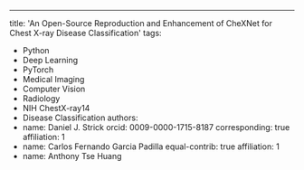 ---
title: 'An Open-Source Reproduction and Enhancement of CheXNet for Chest X-ray Disease Classification'
tags:
  - Python
  - Deep Learning
  - PyTorch
  - Medical Imaging
  - Computer Vision
  - Radiology
  - NIH ChestX-ray14
  - Disease Classification
authors:
  - name: Daniel J. Strick
    orcid: 0009-0000-1715-8187
    corresponding: true
    affiliation: 1
  - name: Carlos Fernando Garcia Padilla
    equal-contrib: true
    affiliation: 1
  - name: Anthony Tse Huang
